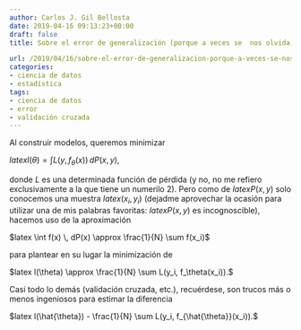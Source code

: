 ```yaml
---
author: Carlos J. Gil Bellosta
date: 2019-04-16 09:13:23+00:00
draft: false
title: Sobre el error de generalización (porque a veces se  nos olvida)

url: /2019/04/16/sobre-el-error-de-generalizacion-porque-a-veces-se-nos-olvida/
categories:
- ciencia de datos
- estadística
tags:
- ciencia de datos
- error
- validación cruzada
---
```





Al construir modelos, queremos minimizar







$latex l(\theta) = \int L(y, f_\theta(x)) \, dP(x,y),$







donde $L$ es una determinada función de pérdida (y no, no me refiero exclusivamente a la que tiene un numerilo 2). Pero como de $latex P(x,y)$ solo conocemos una muestra $latex (x_i, y_i)$ (dejadme aprovechar la ocasión para utilizar una de mis palabras favoritas: $latex P(x,y)$ es incognoscible), hacemos uso de la aproximación







$latex \int f(x) \, dP(x) \approx \frac{1}{N} \sum f(x_i)$







para plantear en su lugar la minimización de







$latex l(\theta) \approx \frac{1}{N} \sum L(y_i, f_\theta(x_i)).$







Casi todo lo demás (validación cruzada, etc.), recuérdese, son trucos más o menos ingeniosos para estimar la diferencia







$latex  l(\hat{\theta}) - \frac{1}{N} \sum L(y_i, f_{\hat{\theta}}(x_i)).$



